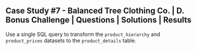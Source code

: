 ## Case Study #7 - Balanced Tree Clothing Co. | D. Bonus Challenge | Questions | Solutions | Results

Use a single SQL query to transform the `product_hierarchy` and `product_prices` datasets to the `product_details` table.
